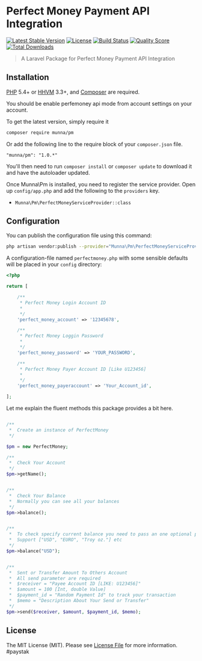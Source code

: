 # Perfect Money Payment API Integration

[![Latest Stable Version](https://poser.pugx.org/unicodeveloper/laravel-paystack/v/stable.svg)](https://packagist.org/packages/unicodeveloper/laravel-paystack)
[![License](https://poser.pugx.org/unicodeveloper/laravel-paystack/license.svg)](LICENSE.md)
[![Build Status](https://img.shields.io/travis/unicodeveloper/laravel-paystack.svg)](https://travis-ci.org/unicodeveloper/laravel-paystack)
[![Quality Score](https://img.shields.io/scrutinizer/g/unicodeveloper/laravel-paystack.svg?style=flat-square)](https://scrutinizer-ci.com/g/unicodeveloper/laravel-paystack)
[![Total Downloads](https://img.shields.io/packagist/dt/unicodeveloper/laravel-paystack.svg?style=flat-square)](https://packagist.org/packages/unicodeveloper/laravel-paystack)

> A Laravel Package for Perfect Money Payment API Integration

## Installation

[PHP](https://php.net) 5.4+ or [HHVM](http://hhvm.com) 3.3+, and [Composer](https://getcomposer.org) are required.

You should be enable perfemoney api mode from account settings on your account.

To get the latest version, simply require it

```bash
composer require munna/pm
```

Or add the following line to the require block of your `composer.json` file.

```
"munna/pm": "1.0.*"
```

You'll then need to run `composer install` or `composer update` to download it and have the autoloader updated.


Once Munna\Pm is installed, you need to register the service provider. Open up `config/app.php` and add the following to the `providers` key.

* `Munna\Pm\PerfectMoneyServiceProvider::class`

## Configuration

You can publish the configuration file using this command:

```bash
php artisan vendor:publish --provider="Munna\Pm\PerfectMoneyServiceProvider"
```

A configuration-file named `perfectmoney.php` with some sensible defaults will be placed in your `config` directory:

```php
<?php

return [

    /**
     * Perfect Money Login Account ID
     *
     */
    'perfect_money_account' => '12345678',

    /**
     * Perfect Money Loggin Password 
     *
     */
    'perfect_money_password' => 'YOUR_PASSWORD',

    /**
     * Perfect Money Payer Account ID [Like U123456]
     *
     */
    'perfect_money_payeraccount' => 'Your_Account_id',

];
```

Let me explain the fluent methods this package provides a bit here.
```php

/**
 *  Create an instance of PerfectMoney
 */

$pm = new PerfectMoney;

/**
 *  Check Your Account
 */
$pm->getName();


/**
 *  Check Your Balance
 *  Normally you can see all your balances
 */
$pm->balance();


/**
 *  To check specify current balance you need to pass an one optional parameter
 *  Support ["USD", "EURO", "Troy oz."] etc
 */
$pm->balance("USD");


/**
 *  Sent or Transfer Amount To Others Account
 *  All send parameter are required
 *  $receiver = "Payee Account ID [LIKE: U123456]"
 *  $amount = 100 [Int, double Value]
 *  $payment_id = "Random Payment Id" to track your transaction
 *  $memo = "Description About Your Send or Transfer"
 */
$pm->send($receiver, $amount, $payment_id, $memo);

```

## License

The MIT License (MIT). Please see [License File](LICENSE.md) for more information.
#paystak
